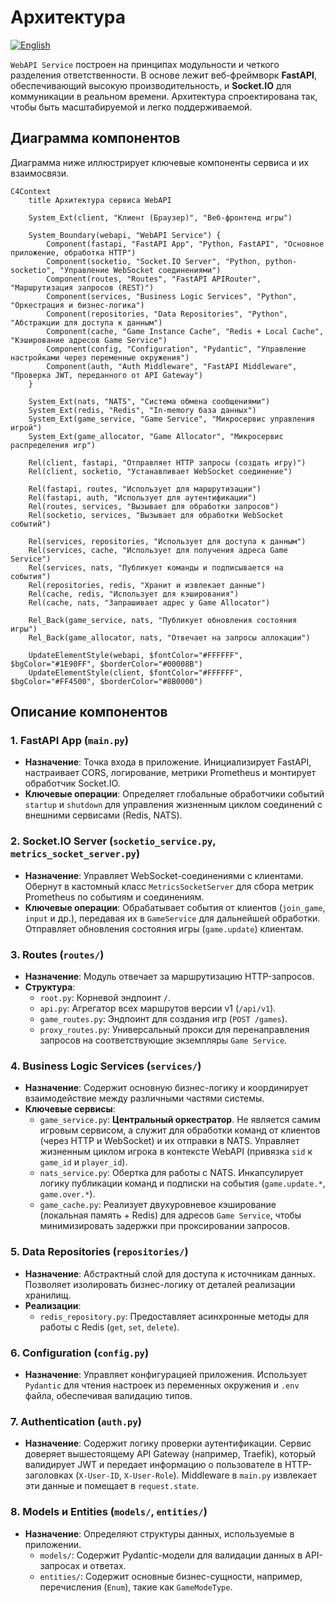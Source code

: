# Архитектура
[![English](https://img.shields.io/badge/lang-English-blue)](../en/architecture.md)

`WebAPI Service` построен на принципах модульности и четкого разделения ответственности. В основе лежит веб-фреймворк **FastAPI**, обеспечивающий высокую производительность, и **Socket.IO** для коммуникации в реальном времени. Архитектура спроектирована так, чтобы быть масштабируемой и легко поддерживаемой.

## Диаграмма компонентов

Диаграмма ниже иллюстрирует ключевые компоненты сервиса и их взаимосвязи.

```mermaid
C4Context
    title Архитектура сервиса WebAPI

    System_Ext(client, "Клиент (Браузер)", "Веб-фронтенд игры")

    System_Boundary(webapi, "WebAPI Service") {
        Component(fastapi, "FastAPI App", "Python, FastAPI", "Основное приложение, обработка HTTP")
        Component(socketio, "Socket.IO Server", "Python, python-socketio", "Управление WebSocket соединениями")
        Component(routes, "Routes", "FastAPI APIRouter", "Маршрутизация запросов (REST)")
        Component(services, "Business Logic Services", "Python", "Оркестрация и бизнес-логика")
        Component(repositories, "Data Repositories", "Python", "Абстракции для доступа к данным")
        Component(cache, "Game Instance Cache", "Redis + Local Cache", "Кэширование адресов Game Service")
        Component(config, "Configuration", "Pydantic", "Управление настройками через переменные окружения")
        Component(auth, "Auth Middleware", "FastAPI Middleware", "Проверка JWT, переданного от API Gateway")
    }

    System_Ext(nats, "NATS", "Система обмена сообщениями")
    System_Ext(redis, "Redis", "In-memory база данных")
    System_Ext(game_service, "Game Service", "Микросервис управления игрой")
    System_Ext(game_allocator, "Game Allocator", "Микросервис распределения игр")

    Rel(client, fastapi, "Отправляет HTTP запросы (создать игру)")
    Rel(client, socketio, "Устанавливает WebSocket соединение")

    Rel(fastapi, routes, "Использует для маршрутизации")
    Rel(fastapi, auth, "Использует для аутентификации")
    Rel(routes, services, "Вызывает для обработки запросов")
    Rel(socketio, services, "Вызывает для обработки WebSocket событий")

    Rel(services, repositories, "Использует для доступа к данным")
    Rel(services, cache, "Использует для получения адреса Game Service")
    Rel(services, nats, "Публикует команды и подписывается на события")
    Rel(repositories, redis, "Хранит и извлекает данные")
    Rel(cache, redis, "Использует для кэширования")
    Rel(cache, nats, "Запрашивает адрес у Game Allocator")

    Rel_Back(game_service, nats, "Публикует обновления состояния игры")
    Rel_Back(game_allocator, nats, "Отвечает на запросы аллокации")

    UpdateElementStyle(webapi, $fontColor="#FFFFFF", $bgColor="#1E90FF", $borderColor="#00008B")
    UpdateElementStyle(client, $fontColor="#FFFFFF", $bgColor="#FF4500", $borderColor="#8B0000")
```

## Описание компонентов

### 1. **FastAPI App (`main.py`)**
*   **Назначение**: Точка входа в приложение. Инициализирует FastAPI, настраивает CORS, логирование, метрики Prometheus и монтирует обработчик Socket.IO.
*   **Ключевые операции**: Определяет глобальные обработчики событий `startup` и `shutdown` для управления жизненным циклом соединений с внешними сервисами (Redis, NATS).

### 2. **Socket.IO Server (`socketio_service.py`, `metrics_socket_server.py`)**
*   **Назначение**: Управляет WebSocket-соединениями с клиентами. Обернут в кастомный класс `MetricsSocketServer` для сбора метрик Prometheus по событиям и соединениям.
*   **Ключевые операции**: Обрабатывает события от клиентов (`join_game`, `input` и др.), передавая их в `GameService` для дальнейшей обработки. Отправляет обновления состояния игры (`game.update`) клиентам.

### 3. **Routes (`routes/`)**
*   **Назначение**: Модуль отвечает за маршрутизацию HTTP-запросов.
*   **Структура**:
    *   `root.py`: Корневой эндпоинт `/`.
    *   `api.py`: Агрегатор всех маршрутов версии v1 (`/api/v1`).
    *   `game_routes.py`: Эндпоинт для создания игр (`POST /games`).
    *   `proxy_routes.py`: Универсальный прокси для перенаправления запросов на соответствующие экземпляры `Game Service`.

### 4. **Business Logic Services (`services/`)**
*   **Назначение**: Содержит основную бизнес-логику и координирует взаимодействие между различными частями системы.
*   **Ключевые сервисы**:
    *   `game_service.py`: **Центральный оркестратор**. Не является самим игровым сервисом, а служит для обработки команд от клиентов (через HTTP и WebSocket) и их отправки в NATS. Управляет жизненным циклом игрока в контексте WebAPI (привязка `sid` к `game_id` и `player_id`).
    *   `nats_service.py`: Обертка для работы с NATS. Инкапсулирует логику публикации команд и подписки на события (`game.update.*`, `game.over.*`).
    *   `game_cache.py`: Реализует двухуровневое кэширование (локальная память + Redis) для адресов `Game Service`, чтобы минимизировать задержки при проксировании запросов.

### 5. **Data Repositories (`repositories/`)**
*   **Назначение**: Абстрактный слой для доступа к источникам данных. Позволяет изолировать бизнес-логику от деталей реализации хранилищ.
*   **Реализации**:
    *   `redis_repository.py`: Предоставляет асинхронные методы для работы с Redis (`get`, `set`, `delete`).

### 6. **Configuration (`config.py`)**
*   **Назначение**: Управляет конфигурацией приложения. Использует `Pydantic` для чтения настроек из переменных окружения и `.env` файла, обеспечивая валидацию типов.

### 7. **Authentication (`auth.py`)**
*   **Назначение**: Содержит логику проверки аутентификации. Сервис доверяет вышестоящему API Gateway (например, Traefik), который валидирует JWT и передает информацию о пользователе в HTTP-заголовках (`X-User-ID`, `X-User-Role`). Middleware в `main.py` извлекает эти данные и помещает в `request.state`.

### 8. **Models и Entities (`models/`, `entities/`)**
*   **Назначение**: Определяют структуры данных, используемые в приложении.
    *   `models/`: Содержит Pydantic-модели для валидации данных в API-запросах и ответах.
    *   `entities/`: Содержит основные бизнес-сущности, например, перечисления (`Enum`), такие как `GameModeType`.
